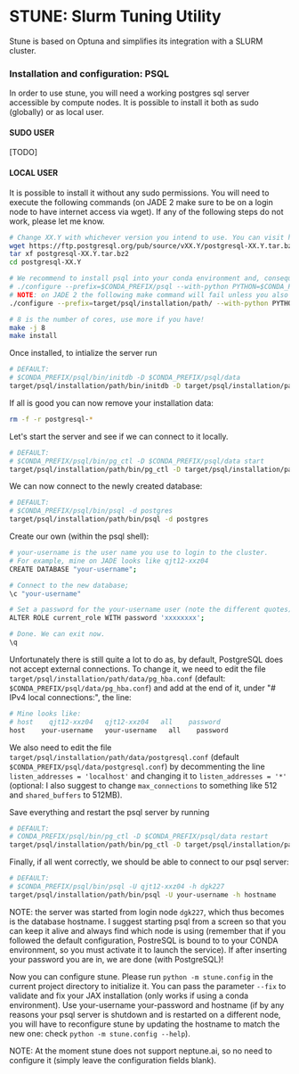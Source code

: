 # STUNE: Slurm Tuning Utility
Stune is based on Optuna and simplifies its integration with a SLURM cluster.

### Installation and configuration: PSQL
In order to use stune, you will need a working postgres sql server accessible by compute nodes. It is possible to install it both as sudo (globally) or as local user.

#### SUDO USER

[TODO]

#### LOCAL USER
It is possible to install it without any sudo permissions.
You will need to execute the following commands (on JADE 2 make sure to be on a login node to have internet access via wget). If any of the following steps do not work, please let me know.

```bash
# Change XX.Y with whichever version you intend to use. You can visit https://ftp.postgresql.org/pub/source/ to find the most recent one (currently 16.0).
wget https://ftp.postgresql.org/pub/source/vXX.Y/postgresql-XX.Y.tar.bz2
tar xf postgresql-XX.Y.tar.bz2
cd postgresql-XX.Y

# We recommend to install psql into your conda environment and, consequently, use `$CONDA_PREFIX/psql` for `prefix` and `$CONDA_PREFIX/bin/python` for `with-python PYTHON=`:
# ./configure --prefix=$CONDA_PREFIX/psql --with-python PYTHON=$CONDA_PREFIX/bin/python --without-readline --without-icu
# NOTE: on JADE 2 the following make command will fail unless you also set `--without-readline` and ` --without-icu` so it is specified by default. It could be that other systems have, instead, the required libraries to avoid those exclusions.
./configure --prefix=target/psql/installation/path/ --with-python PYTHON=path/to/python/installation --without-readline --without-icu

# 8 is the number of cores, use more if you have!
make -j 8
make install
```
Once installed, to intialize the server run
```bash
# DEFAULT:
# $CONDA_PREFIX/psql/bin/initdb -D $CONDA_PREFIX/psql/data
target/psql/installation/path/bin/initdb -D target/psql/installation/path/data
```

If all is good you can now remove your installation data:
```bash
rm -f -r postgresql-*
```

Let's start the server and see if we can connect to it locally.

```bash
# DEFAULT:
# $CONDA_PREFIX/psql/bin/pg_ctl -D $CONDA_PREFIX/psql/data start
target/psql/installation/path/bin/pg_ctl -D target/psql/installation/path/data start

```

We can now connect to the newly created database:

```bash
# DEFAULT:
# $CONDA_PREFIX/psql/bin/psql -d postgres
target/psql/installation/path/bin/psql -d postgres
```

Create our own (within the psql shell):

```bash
# your-username is the user name you use to login to the cluster.
# For example, mine on JADE looks like qjt12-xxz04
CREATE DATABASE "your-username";

# Connect to the new database;
\c "your-username"

# Set a password for the your-username user (note the different quotes)
ALTER ROLE current_role WITH password 'xxxxxxxx';

# Done. We can exit now.
\q
```

Unfortunately there is still quite a lot to do as, by default, PostgreSQL does not accept external connections. To change it, we need to edit the file `target/psql/installation/path/data/pg_hba.conf` (default: `$CONDA_PREFIX/psql/data/pg_hba.conf`) and add at the end of it, under "# IPv4 local connections:", the line:
```bash
# Mine looks like:
# host    qjt12-xxz04   qjt12-xxz04   all    password
host    your-username   your-username   all    password
```

We also need to edit the file `target/psql/installation/path/data/postgresql.conf` (default `$CONDA_PREFIX/psql/data/postgresql.conf`) by decommenting the line `listen_addresses = 'localhost'` and changing it to `listen_addresses = '*'` (optional: I also suggest to change `max_connections` to something like 512 and `shared_buffers` to 512MB).

Save everything and restart the psql server by running
```bash
# DEFAULT:
# CONDA_PREFIX/psql/bin/pg_ctl -D $CONDA_PREFIX/psql/data restart
target/psql/installation/path/bin/pg_ctl -D target/psql/installation/path/data restart
```

Finally, if all went correctly, we should be able to connect to our psql server:
```bash
# DEFAULT:
# $CONDA_PREFIX/psql/bin/psql -U qjt12-xxz04 -h dgk227
target/psql/installation/path/bin/psql -U your-username -h hostname
```
NOTE: the server was started from login node `dgk227`, which thus becomes is the database hostname. I suggest starting psql from a screen so that you can keep it alive and always find which node is using (remember that if you followed the default configuration, PostreSQL is bound to to your CONDA environment, so you must activate it to launch the service).
If after inserting your password you are in, we are done (with PostgreSQL)!

Now you can configure stune. Please run `python -m stune.config` in the current project directory to initialize it. You can pass the parameter `--fix` to validate and fix your JAX installation (only works if using a conda environment). Use your-username your-password and hostname (if by any reasons your psql server is shutdown and is restarted on a different node, you will have to reconfigure stune by updating the hostname to match the new one: check `python -m stune.config --help`).

NOTE: At the moment stune does not support neptune.ai, so no need to configure it (simply leave the configuration fields blank).
